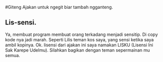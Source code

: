 #Giteng
Ajakan untuk ngegit biar tambah ngganteng. 

## Lis-sensi.
Ya, membuat program membuat orang terkadang menjadi sensitip. Di copy kode nya jadi marah. Seperti Lilis teman kos saya, yang sensi ketika saya ambil kopinya. Ok. lisensi dari ajakan ini saya namakan LISKU (Lisensi Ini Sak Karepe Udelmu). Silahkan bagikan dengan teman sepermainan mu semua.